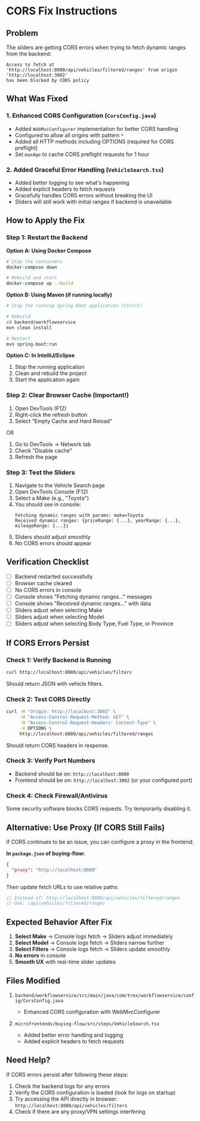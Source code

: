 # CORS Fix Instructions

## Problem
The sliders are getting CORS errors when trying to fetch dynamic ranges from the backend:
```
Access to fetch at 'http://localhost:8080/api/vehicles/filtered/ranges' from origin 'http://localhost:3002' 
has been blocked by CORS policy
```

## What Was Fixed

### 1. Enhanced CORS Configuration (`CorsConfig.java`)
- Added `WebMvcConfigurer` implementation for better CORS handling
- Configured to allow all origins with pattern `*`
- Added all HTTP methods including OPTIONS (required for CORS preflight)
- Set `maxAge` to cache CORS preflight requests for 1 hour

### 2. Added Graceful Error Handling (`VehicleSearch.tsx`)
- Added better logging to see what's happening
- Added explicit headers to fetch requests
- Gracefully handles CORS errors without breaking the UI
- Sliders will still work with initial ranges if backend is unavailable

## How to Apply the Fix

### Step 1: Restart the Backend

**Option A: Using Docker Compose**
```bash
# Stop the containers
docker-compose down

# Rebuild and start
docker-compose up --build
```

**Option B: Using Maven (if running locally)**
```bash
# Stop the running Spring Boot application (Ctrl+C)

# Rebuild
cd backend/workflowservice
mvn clean install

# Restart
mvn spring-boot:run
```

**Option C: In IntelliJ/Eclipse**
1. Stop the running application
2. Clean and rebuild the project
3. Start the application again

### Step 2: Clear Browser Cache (Important!)
1. Open DevTools (F12)
2. Right-click the refresh button
3. Select "Empty Cache and Hard Reload"

OR

1. Go to DevTools → Network tab
2. Check "Disable cache"
3. Refresh the page

### Step 3: Test the Sliders

1. Navigate to the Vehicle Search page
2. Open DevTools Console (F12)
3. Select a Make (e.g., "Toyota")
4. You should see in console:
   ```
   Fetching dynamic ranges with params: make=Toyota
   Received dynamic ranges: {priceRange: {...}, yearRange: {...}, mileageRange: {...}}
   ```
5. Sliders should adjust smoothly
6. No CORS errors should appear

## Verification Checklist

- [ ] Backend restarted successfully
- [ ] Browser cache cleared
- [ ] No CORS errors in console
- [ ] Console shows "Fetching dynamic ranges..." messages
- [ ] Console shows "Received dynamic ranges..." with data
- [ ] Sliders adjust when selecting Make
- [ ] Sliders adjust when selecting Model
- [ ] Sliders adjust when selecting Body Type, Fuel Type, or Province

## If CORS Errors Persist

### Check 1: Verify Backend is Running
```bash
curl http://localhost:8080/api/vehicles/filters
```
Should return JSON with vehicle filters.

### Check 2: Test CORS Directly
```bash
curl -H "Origin: http://localhost:3002" \
     -H "Access-Control-Request-Method: GET" \
     -H "Access-Control-Request-Headers: Content-Type" \
     -X OPTIONS \
     http://localhost:8080/api/vehicles/filtered/ranges
```

Should return CORS headers in response.

### Check 3: Verify Port Numbers
- Backend should be on: `http://localhost:8080`
- Frontend should be on: `http://localhost:3002` (or your configured port)

### Check 4: Check Firewall/Antivirus
Some security software blocks CORS requests. Try temporarily disabling it.

## Alternative: Use Proxy (If CORS Still Fails)

If CORS continues to be an issue, you can configure a proxy in the frontend:

**In `package.json` of buying-flow:**
```json
{
  "proxy": "http://localhost:8080"
}
```

Then update fetch URLs to use relative paths:
```typescript
// Instead of: http://localhost:8080/api/vehicles/filtered/ranges
// Use: /api/vehicles/filtered/ranges
```

## Expected Behavior After Fix

1. **Select Make** → Console logs fetch → Sliders adjust immediately
2. **Select Model** → Console logs fetch → Sliders narrow further
3. **Select Filters** → Console logs fetch → Sliders update smoothly
4. **No errors** in console
5. **Smooth UX** with real-time slider updates

## Files Modified

1. `backend/workflowservice/src/main/java/com/trex/workflowservice/config/CorsConfig.java`
   - Enhanced CORS configuration with WebMvcConfigurer

2. `microfrontends/buying-flow/src/steps/VehicleSearch.tsx`
   - Added better error handling and logging
   - Added explicit headers to fetch requests

## Need Help?

If CORS errors persist after following these steps:
1. Check the backend logs for any errors
2. Verify the CORS configuration is loaded (look for logs on startup)
3. Try accessing the API directly in browser: `http://localhost:8080/api/vehicles/filters`
4. Check if there are any proxy/VPN settings interfering
